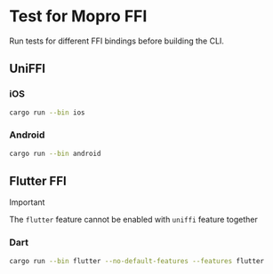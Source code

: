 # Test for Mopro FFI

Run tests for different FFI bindings before building the CLI.

## UniFFI

### iOS
```sh
cargo run --bin ios
```

### Android

```sh
cargo run --bin android
```

## Flutter FFI

> [!IMPORTANT]  
> The `flutter` feature cannot be enabled with `uniffi` feature together

### Dart

```sh
cargo run --bin flutter --no-default-features --features flutter
```